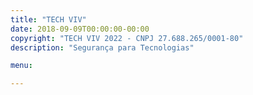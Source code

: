 ```yaml
---
title: "TECH VIV"
date: 2018-09-09T00:00:00-00:00
copyright: "TECH VIV 2022 - CNPJ 27.688.265/0001-80"
description: "Segurança para Tecnologias"

menu:

---
```

